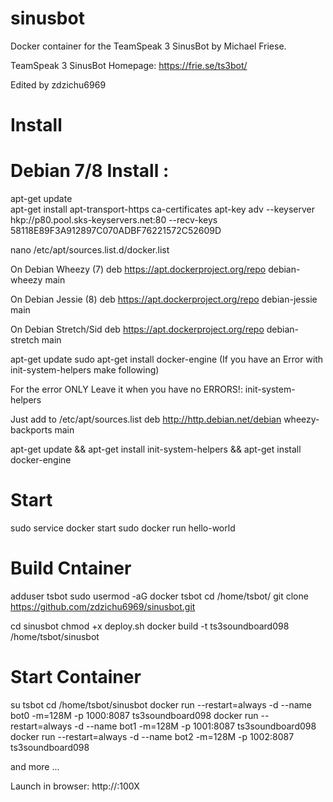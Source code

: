 # sinusbot

Docker container for the TeamSpeak 3 SinusBot by Michael Friese.

TeamSpeak 3 SinusBot Homepage: https://frie.se/ts3bot/

Edited by zdzichu6969


# Install

# Debian 7/8 Install :
 
apt-get update  
apt-get install apt-transport-https ca-certificates
apt-key adv --keyserver hkp://p80.pool.sks-keyservers.net:80 --recv-keys 58118E89F3A912897C070ADBF76221572C52609D
 
nano /etc/apt/sources.list.d/docker.list

On Debian Wheezy (7)
deb https://apt.dockerproject.org/repo debian-wheezy main

On Debian Jessie (8)
deb https://apt.dockerproject.org/repo debian-jessie main

On Debian Stretch/Sid
deb https://apt.dockerproject.org/repo debian-stretch main
 
 
apt-get update
sudo apt-get install docker-engine (If you have an Error with init-system-helpers make following)

For the error ONLY Leave it when you have no ERRORS!:
init-system-helpers
 
Just add to /etc/apt/sources.list
deb http://http.debian.net/debian wheezy-backports main
 
apt-get update && apt-get install init-system-helpers && apt-get install docker-engine
 
# Start

sudo service docker start
sudo docker run hello-world
 
# Build Cntainer

adduser tsbot
sudo usermod -aG docker tsbot
cd /home/tsbot/
git clone https://github.com/zdzichu6969/sinusbot.git

cd sinusbot
chmod +x deploy.sh
docker build -t ts3soundboard098 /home/tsbot/sinusbot

# Start Container

su tsbot
cd /home/tsbot/sinusbot
docker run --restart=always -d --name bot0 -m=128M -p 1000:8087 ts3soundboard098
docker run --restart=always -d --name bot1 -m=128M -p 1001:8087 ts3soundboard098
docker run --restart=always -d --name bot2 -m=128M -p 1002:8087 ts3soundboard098

and more ...

Launch in browser: http://<IP>:100X
